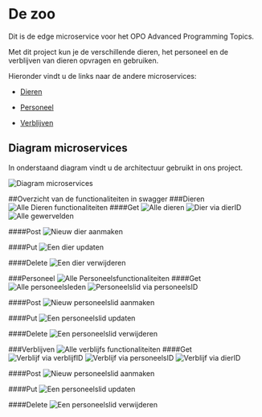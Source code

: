 # De zoo
Dit is de edge microservice voor het OPO Advanced Programming Topics.

Met dit project kun je de verschillende dieren, het personeel en de verblijven van dieren opvragen en gebruiken.

Hieronder vindt u de links naar de andere microservices:
- [Dieren](https://github.com/Ferwardo/dezoo-dieren)
  
- [Personeel](https://github.com/Ferwardo/dezoo-personeel)
  
- [Verblijven](https://github.com/Ferwardo/dezoo-verblijven)

## Diagram microservices
In onderstaand diagram vindt u de architectuur gebruikt in ons project.

![Diagram microservices](images/diagram-microservices-dezoo.svg)

##Overzicht van de functionaliteiten in swagger
###Dieren
![Alle Dieren functionaliteiten](images/animals/allOperations.png)
####Get
![Alle dieren](images/animals/getAll.png)
![Dier via dierID](images/animals/getSingleAnimal.png)
![Alle gewervelden](images/animals/getVertebrates.png)

####Post
![Nieuw dier aanmaken](images/animals/addAnimal.png)

####Put
![Een dier updaten](images/animals/updateAnimal.png)

####Delete
![Een dier verwijderen](images/animals/deleteAnimal.png)

###Personeel
![Alle Personeelsfunctionaliteiten](images/personnel/allOperations.png)
####Get
![Alle personeelsleden](images/personnel/getAll.png)
![Personeelslid via personeelsID](images/personnel/getByID.png)

####Post
![Nieuw personeelslid aanmaken](images/personnel/addPersonnel.png)

####Put
![Een personeelslid updaten](images/personnel/updatePersonnel.png)

####Delete
![Een personeelslid verwijderen](images/personnel/deletePersonnel.png)

###Verblijven
![Alle verblijfs functionaliteiten](images/residences/allOperations.png)
####Get
![Verblijf via verblijfID](images/residences/getByResidenceID.png)
![Verblijf via personeelsID](images/residences/getByPersonnelID.png)
![Verblijf via dierID](images/residences/getByAnimalID.png)

####Post
![Nieuw personeelslid aanmaken](images/residences/addResidence.png)

####Put
![Een personeelslid updaten](images/residences/updateResidence.png)

####Delete
![Een personeelslid verwijderen](images/residences/deleteResidence.png)